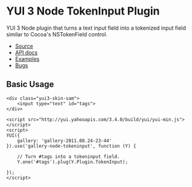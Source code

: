 YUI 3 Node TokenInput Plugin
============================

YUI 3 Node plugin that turns a text input field into a tokenized input field
similar to Cocoa's NSTokenField control.

  * [Source](https://github.com/rgrove/node-tokeninput)
  * [API docs](http://rgrove.github.com/node-tokeninput/api/)
  * [Examples](http://rgrove.github.com/node-tokeninput/examples/)
  * [Bugs](https://github.com/rgrove/node-tokeninput/issues)

Basic Usage
-----------

    <div class="yui3-skin-sam">
        <input type="text" id="tags">
    </div>

    <script src="http://yui.yahooapis.com/3.4.0/build/yui/yui-min.js"></script>
    <script>
    YUI({
        gallery: 'gallery-2011.08.24-23-44'
    }).use('gallery-node-tokeninput', function (Y) {

        // Turn #tags into a tokeninput field.
        Y.one('#tags').plug(Y.Plugin.TokenInput);

    });
    </script>
